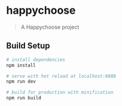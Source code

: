 # happychoose

> A Happychoose project

## Build Setup

``` bash
# install dependencies
npm install

# serve with hot reload at localhost:8888
npm run dev

# build for production with minification
npm run build
```
